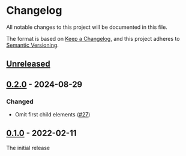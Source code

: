 # Changelog

All notable changes to this project will be documented in this file.

The format is based on [Keep a Changelog](https://keepachangelog.com/en/1.1.0/),
and this project adheres to [Semantic Versioning](https://semver.org/spec/v2.0.0.html).

## [Unreleased]

## [0.2.0] - 2024-08-29

### Changed

- Omit first child elements ([#27](https://github.com/dobidi/markdown-it-bidi/pull/27))

## [0.1.0] - 2022-02-11

The initial release

[unreleased]: https://github.com/dobidi/markdown-it-bidi/compare/v0.2.0...HEAD
[0.2.0]: https://github.com/dobidi/markdown-it-bidi/compare/v0.1.0...0.2.0
[0.1.0]: https://github.com/dobidi/markdown-it-bidi/releases/tag/v0.1.0
